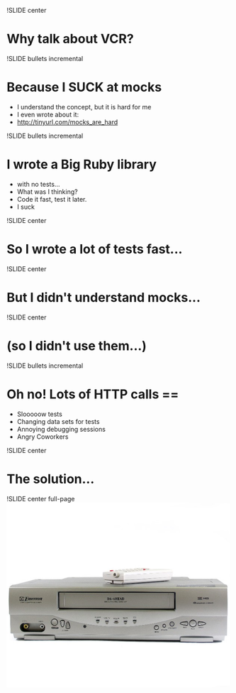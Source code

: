 !SLIDE center
# Why talk about VCR? #

!SLIDE bullets incremental 
# Because I SUCK at mocks #
* I understand the concept, but it is hard for me
* I even wrote about it:
* http://tinyurl.com/mocks_are_hard

!SLIDE bullets incremental
# I wrote a Big Ruby library #
* with no tests...
* What was I thinking?
* Code it fast, test it later.
* I suck

!SLIDE center
# So I wrote a lot of tests fast... #

!SLIDE center
# But I didn't understand mocks... #

!SLIDE center
# (so I didn't use them...) #

!SLIDE bullets incremental
# Oh no! Lots of HTTP calls == #
* Slooooow tests
* Changing data sets for tests
* Annoying debugging sessions
* Angry Coworkers

!SLIDE center
# The solution... #

!SLIDE center full-page
![VCR][VCRimageref]

[VCRimageref]: VCR.jpg "VCR"
